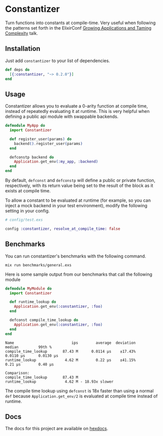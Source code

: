 # Constantizer

Turn functions into constants at compile-time. Very useful when following the
patterns set forth in the ElixirConf [Growing Applications and Taming
Complexity][0] talk.

## Installation

Just add `constantizer` to your list of dependencies.

```elixir
def deps do
  [{:constantizer, "~> 0.2.0"}]
end
```

## Usage

Constantizer allows you to evaluate a 0-arity function at compile time, instead
of repeatedly evaluating it at runtime. This is very helpful when defining
a public api module with swappable backends.

```elixir
defmodule MyApp do
  import Constantizer

  def register_user(params) do
    backend().register_user(params)
  end

  defconstp backend do
    Application.get_env(:my_app, :backend)
  end
end
```

By default, `defconst` and `defconstp` will define a public or private function,
respectively, with its return value being set to the result of the block as it
exists at compile time.

To allow a constant to be evaluated at runtime (for example, so you can inject a
mock backend in your test environment), modify the following setting in your
config.

```elixir
# config/test.exs

config :constantizer, resolve_at_compile_time: false
```

## Benchmarks

You can run constantizer's benchmarks with the following command.

```
mix run benchmarks/general.exs
```

Here is some sample output from our benchmarks that call the following module

```elixir
defmodule MyModule do
  import Constantizer

  def runtime_lookup do
    Application.get_env(:constantizer, :foo)
  end

  defconst compile_time_lookup do
    Application.get_env(:constantizer, :foo)
  end
end
```

```
Name                          ips        average  deviation         median         99th %
compile_time_lookup       87.43 M      0.0114 μs    ±17.43%      0.0110 μs      0.0130 μs
runtime_lookup             4.62 M        0.22 μs    ±41.15%        0.21 μs        0.40 μs

Comparison:
compile_time_lookup       87.43 M
runtime_lookup             4.62 M - 18.93x slower
```

The compile time lookup using `defconst` is 18x faster than using a normal `def` because `Application.get_env/2` is evaluated at compile time instead of runtime.

## Docs

The docs for this project are available on [hexdocs][1].

[0]: https://elixirconf.com/2018/speakers/aaron-renner
[1]: https://hexdocs.pm/constantizer
